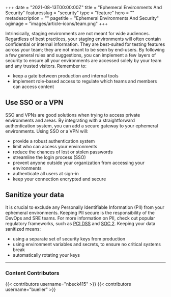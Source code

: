 +++
date = "2021-08-13T00:00:00Z"
title = "Ephemeral Environments And Security"
featuresslug = "security"
type = "feature"
hero = ""
metadescription = ""
pagetitle = "Ephemeral Environments And Security"
ogimage = "images/article-icons/team.png"
+++


Intrinsically, staging environments are not meant for wide audiences. Regardless of best practices, your staging environments will often contain confidential or internal information. They are best-suited for testing features across your team; they are not meant to be seen by end-users. By following a few general rules and suggestions, you can implement a few layers of security to ensure all your environments are accessed solely by your team and any trusted visitors. Remember to:
- keep a gate between production and internal tools
- implement role-based access to regulate which teams and members can access content

## Use SSO or a VPN
SSO and VPNs are good solutions when trying to access private environments and areas.
By integrating with a straightforward authentication system, you can add a secure gateway to your ephemeral environments. Using SSO or a VPN will:
- provide a robust authentication system
- limit who can access your environments
- reduce the chances of lost or stolen passwords
- streamline the login process (SSO)
- prevent anyone outside your organization from accessing your environments
- authenticate all users at sign-in
- keep your connection encrypted and secure


## Sanitize your data

It is crucial to exclude any Personally Identifiable Information (PII) from your ephemeral environments. Keeping PII secure is the responsibility of the DevOps and SRE teams. For more information on PII, check out popular regulatory frameworks, such as [PCI DSS](https://www.pcisecuritystandards.org/) and [SOC 2](https://socreports.com/audit-overview/what-is-soc-2).
Keeping your data sanitized means:
- using a separate set of security keys from production
- using environment variables and secrets, to ensure no critical systems break
- automatically rotating your keys


---
### Content Contributors


{{< contributors username="nbeck415" >}}
{{< contributors username="bueller" >}}
